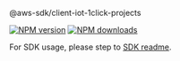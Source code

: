 @aws-sdk/client-iot-1click-projects

[![NPM version](https://img.shields.io/npm/v/@aws-sdk/client-iot-1click-projects/beta.svg)](https://www.npmjs.com/package/@aws-sdk/client-iot-1click-projects)
[![NPM downloads](https://img.shields.io/npm/dm/@aws-sdk/client-iot-1click-projects.svg)](https://www.npmjs.com/package/@aws-sdk/client-iot-1click-projects)

For SDK usage, please step to [SDK readme](https://github.com/aws/aws-sdk-js-v3).
